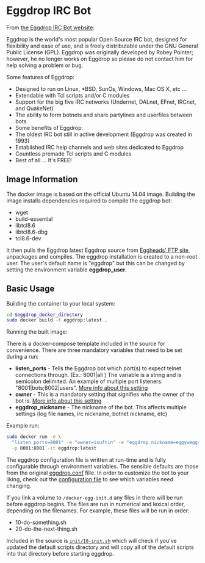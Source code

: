 Eggdrop IRC Bot
===============

From [the Eggdrop IRC Bot website](http://www.eggheads.org/):
 
Eggdrop is the world's most popular Open Source IRC bot, designed for flexibility and ease of use, and is freely distributable under the GNU General Public License (GPL). Eggdrop was originally developed by Robey Pointer; however, he no longer works on Eggdrop so please do not contact him for help solving a problem or bug. 

Some features of Eggdrop: 
- Designed to run on Linux, \*BSD, SunOs, Windows, Mac OS X, etc ...
- Extendable with Tcl scripts and/or C modules
- Support for the big five IRC networks (Undernet, DALnet, EFnet, IRCnet, and QuakeNet)
- The ability to form botnets and share partylines and userfiles between bots
- Some benefits of Eggdrop: 
- The oldest IRC bot still in active development (Eggdrop was created in 1993)
- Established IRC help channels and web sites dedicated to Eggdrop
- Countless premade Tcl scripts and C modules
- Best of all ... It's FREE!

## Image Information

The docker image is based on the official Ubuntu 14.04 image. Building the image installs dependencies required to compile the eggdrop bot: 
- wget 
- build-essential 
- libtcl8.6 
- libtcl8.6-dbg 
- tcl8.6-dev

It then pulls the Eggdrop latest Eggdrop source from [Eggheads' FTP site](ftp://ftp.eggheads.org/pub/eggdrop/source/eggdrop-latest.tar.gz), unpackages and compiles. The eggdrop installation is created to a non-root user. The user's default name is "eggdrop" but this can be changed by setting the environment variable **eggdrop_user**.

## Basic Usage

Building the container to your local system:

```bash
cd $eggdrop_docker_directory
sudo docker build -t eggdrop:latest .
```
Running the built image:

There is a docker-compose template included in the source for convenience.  There are three mandatory variables that need to be set during a run:

- **listen_ports** - Tells the Eggdrop bot which port(s) to expect telnet connections through. (Ex.: 8001|all ) The variable is a string and is semicolon delimited. An example of multiple port listeners: "8001|bots;8002|users". [More info about this setting](http://cvs.eggheads.org/viewvc/eggdrop1.6/eggdrop.conf?view=markup#l228)
- **owner**  - This is a mandatory setting that signifies who the owner of the bot is. [More info about this setting](http://cvs.eggheads.org/viewvc/eggdrop1.6/eggdrop.conf?view=markup#l358)
- **eggdrop_nickname** - The nickname of the bot. This affects multiple settings (log file names, irc nickname, botnet nickname, etc)

Example run:
```bash
sudo docker run -e \
  "listen_ports=8001" -e "owner=isuftin" -e "eggdrop_nickname=eggyweggy" \
  -p 8001:8001 -it eggdrop:latest 
```

The eggdrop configuration file is written at run-time and is fully configurable through environment variables. The sensible defaults are those from the original [eggdrop.conf](http://cvs.eggheads.org/viewvc/eggdrop1.6/eggdrop.conf?revision=1.69) fille.  In order to customize the bot to your liking, check out the [configuration file](https://github.com/isuftin/eggdrop-docker/blob/master/scripts/configure-eggdrop.sh) to see which variables need changing.  

If you link a volume to `/docker-egg-init.d` any files in there will be run before eggdrop begins. The files are run in numerical and lexical order, depending on the filenames. For example, these files will be run in order: 

- 10-do-something.sh
- 20-do-the-next-thing.sh

Included in the source is [`init/10-init.sh`](https://github.com/isuftin/eggdrop-docker/blob/master/init/10-init.sh) which will check if you've updated the default scripts directory and will copy all of the default scripts into that directory before starting eggdrop.